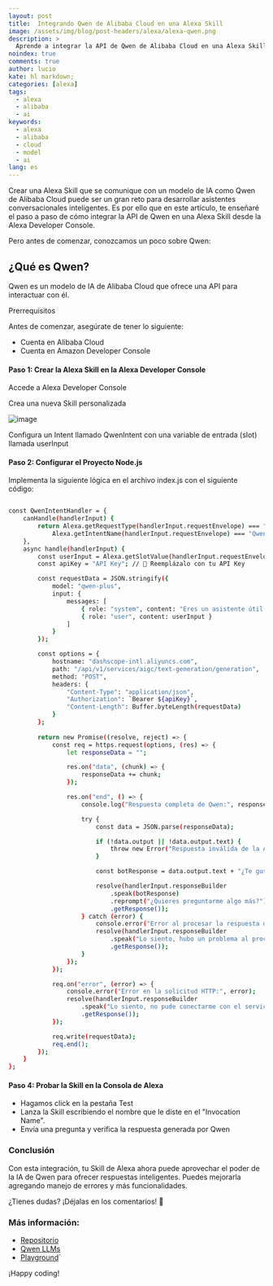 ```yaml
---
layout: post
title:  Integrando Qwen de Alibaba Cloud en una Alexa Skill
image: /assets/img/blog/post-headers/alexa/alexa-qwen.png
description: >
  Aprende a integrar la API de Qwen de Alibaba Cloud en una Alexa Skill. En este tutorial aprenderás el paso a paso desde la configuración hasta la implementación, para que puedas aprovechar la IA en tu asistente de voz.
noindex: true
comments: true
author: lucio
kate: hl markdown;
categories: [alexa]
tags:
  - alexa
  - alibaba
  - ai
keywords:
  - alexa
  - alibaba
  - cloud
  - model
  - ai
lang: es
---
```


Crear una Alexa Skill que se comunique con un modelo de IA como Qwen de Alibaba Cloud puede ser un gran reto para desarrollar asistentes conversacionales inteligentes. Es por ello que en este artículo, te enseñaré el paso a paso de cómo integrar la API de Qwen en una Alexa Skill desde la Alexa Developer Console.

Pero antes de comenzar, conozcamos un poco sobre Qwen:

## ¿Qué es Qwen?
Qwen es un modelo de IA de Alibaba Cloud que ofrece una API para interactuar con él.

Prerrequisitos

Antes de comenzar, asegúrate de tener lo siguiente:

- Cuenta en Alibaba Cloud
- Cuenta en Amazon Developer Console


#### Paso 1: Crear la Alexa Skill en la Alexa Developer Console

Accede a Alexa Developer Console

Crea una nueva Skill personalizada

![image](/assets/img/blog/tutorials/alexa-qwen/Image1.jpg)

Configura un Intent llamado QwenIntent con una variable de entrada (slot) llamada userInput

#### Paso 2: Configurar el Proyecto Node.js

Implementa la siguiente lógica en el archivo index.js con el siguiente código:

~~~bash

const QwenIntentHandler = {
    canHandle(handlerInput) {
        return Alexa.getRequestType(handlerInput.requestEnvelope) === "IntentRequest" &&
            Alexa.getIntentName(handlerInput.requestEnvelope) === "QwenIntent";
    },
    async handle(handlerInput) {
        const userInput = Alexa.getSlotValue(handlerInput.requestEnvelope, "userInput");
        const apiKey = "API Key"; // 🔴 Reemplázalo con tu API Key

        const requestData = JSON.stringify({
            model: "qwen-plus",
            input: {
                messages: [
                    { role: "system", content: "Eres un asistente útil y conversacional." },
                    { role: "user", content: userInput }
                ]
            }
        });

        const options = {
            hostname: "dashscope-intl.aliyuncs.com",
            path: "/api/v1/services/aigc/text-generation/generation",
            method: "POST",
            headers: {
                "Content-Type": "application/json",
                "Authorization": `Bearer ${apiKey}`,
                "Content-Length": Buffer.byteLength(requestData)
            }
        };
        
        return new Promise((resolve, reject) => {
            const req = https.request(options, (res) => {
                let responseData = "";

                res.on("data", (chunk) => {
                    responseData += chunk;
                });

                res.on("end", () => {
                    console.log("Respuesta completa de Qwen:", responseData); // Depuración

                    try {
                        const data = JSON.parse(responseData);

                        if (!data.output || !data.output.text) {
                            throw new Error("Respuesta inválida de la API.");
                        }

                        const botResponse = data.output.text + "¿Te gusto la respuesta?...";

                        resolve(handlerInput.responseBuilder
                            .speak(botResponse)
                            .reprompt("¿Quieres preguntarme algo más?")
                            .getResponse());
                    } catch (error) {
                        console.error("Error al procesar la respuesta de Qwen:", error);
                        resolve(handlerInput.responseBuilder
                            .speak("Lo siento, hubo un problema al procesar tu solicitud.")
                            .getResponse());
                    }
                });
            });

            req.on("error", (error) => {
                console.error("Error en la solicitud HTTP:", error);
                resolve(handlerInput.responseBuilder
                    .speak("Lo siento, no pude conectarme con el servicio de Qwen.")
                    .getResponse());
            });

            req.write(requestData);
            req.end();
        });
    }
};

~~~

#### Paso 4: Probar la Skill en la Consola de Alexa

- Hagamos click en la pestaña Test
- Lanza la Skill escribiendo el nombre que le diste en el "Invocation Name".
- Envía una pregunta y verifica la respuesta generada por Qwen

### Conclusión

Con esta integración, tu Skill de Alexa ahora puede aprovechar el poder de la IA de Qwen para ofrecer respuestas inteligentes. Puedes mejorarla agregando manejo de errores y más funcionalidades.

¿Tienes dudas? ¡Déjalas en los comentarios! 🚀

### Más información: 

- [Repositorio](https://github.com/LucioD3v/Alexa-Skill-and-Qwen)
- [Qwen LLMs](https://www.alibabacloud.com/help/en/model-studio/developer-reference/what-is-qwen-llm)
- [Playground](https://bailian.console.alibabacloud.com/?spm=a2c63.p38356.0.0.67354be5zAZ730#/efm/model_experience_center/text)´


¡Happy coding!

